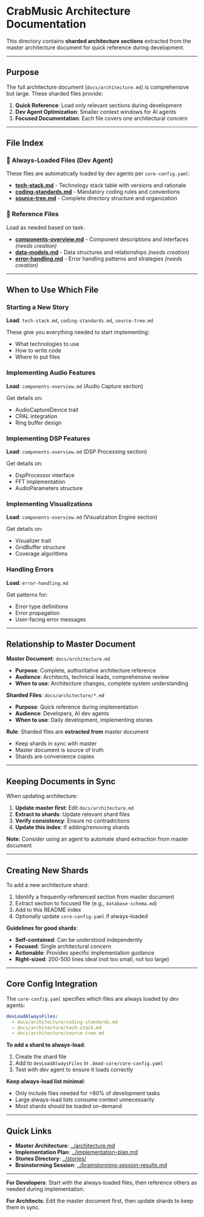 # CrabMusic Architecture Documentation

This directory contains **sharded architecture sections** extracted from the master architecture document for quick reference during development.

---

## Purpose

The full architecture document (`docs/architecture.md`) is comprehensive but large. These sharded files provide:

1. **Quick Reference**: Load only relevant sections during development
2. **Dev Agent Optimization**: Smaller context windows for AI agents
3. **Focused Documentation**: Each file covers one architectural concern

---

## File Index

### 📘 Always-Loaded Files (Dev Agent)
These files are automatically loaded by dev agents per `core-config.yaml`:

- **[tech-stack.md](tech-stack.md)** - Technology stack table with versions and rationale
- **[coding-standards.md](coding-standards.md)** - Mandatory coding rules and conventions
- **[source-tree.md](source-tree.md)** - Complete directory structure and organization

### 📗 Reference Files
Load as needed based on task:

- **[components-overview.md](components-overview.md)** - Component descriptions and interfaces *(needs creation)*
- **[data-models.md](data-models.md)** - Data structures and relationships *(needs creation)*
- **[error-handling.md](error-handling.md)** - Error handling patterns and strategies *(needs creation)*

---

## When to Use Which File

### Starting a New Story
**Load**: `tech-stack.md`, `coding-standards.md`, `source-tree.md`

These give you everything needed to start implementing:
- What technologies to use
- How to write code
- Where to put files

### Implementing Audio Features
**Load**: `components-overview.md` (Audio Capture section)

Get details on:
- AudioCaptureDevice trait
- CPAL integration
- Ring buffer design

### Implementing DSP Features
**Load**: `components-overview.md` (DSP Processing section)

Get details on:
- DspProcessor interface
- FFT implementation
- AudioParameters structure

### Implementing Visualizations
**Load**: `components-overview.md` (Visualization Engine section)

Get details on:
- Visualizer trait
- GridBuffer structure
- Coverage algorithms

### Handling Errors
**Load**: `error-handling.md`

Get patterns for:
- Error type definitions
- Error propagation
- User-facing error messages

---

## Relationship to Master Document

**Master Document**: `docs/architecture.md`
- **Purpose**: Complete, authoritative architecture reference
- **Audience**: Architects, technical leads, comprehensive review
- **When to use**: Architecture changes, complete system understanding

**Sharded Files**: `docs/architecture/*.md`
- **Purpose**: Quick reference during implementation
- **Audience**: Developers, AI dev agents
- **When to use**: Daily development, implementing stories

**Rule**: Sharded files are **extracted from** master document
- Keep shards in sync with master
- Master document is source of truth
- Shards are convenience copies

---

## Keeping Documents in Sync

When updating architecture:

1. **Update master first**: Edit `docs/architecture.md`
2. **Extract to shards**: Update relevant shard files
3. **Verify consistency**: Ensure no contradictions
4. **Update this index**: If adding/removing shards

**Note**: Consider using an agent to automate shard extraction from master document

---

## Creating New Shards

To add a new architecture shard:

1. Identify a frequently-referenced section from master document
2. Extract section to focused file (e.g., `database-schema.md`)
3. Add to this README index
4. Optionally update `core-config.yaml` if always-loaded

**Guidelines for good shards**:
- **Self-contained**: Can be understood independently
- **Focused**: Single architectural concern
- **Actionable**: Provides specific implementation guidance
- **Right-sized**: 200-500 lines ideal (not too small, not too large)

---

## Core Config Integration

The `core-config.yaml` specifies which files are always loaded by dev agents:

```yaml
devLoadAlwaysFiles:
  - docs/architecture/coding-standards.md
  - docs/architecture/tech-stack.md
  - docs/architecture/source-tree.md
```

**To add a shard to always-load**:
1. Create the shard file
2. Add to `devLoadAlwaysFiles` in `.bmad-core/core-config.yaml`
3. Test with dev agent to ensure it loads correctly

**Keep always-load list minimal**:
- Only include files needed for >80% of development tasks
- Large always-load lists consume context unnecessarily
- Most shards should be loaded on-demand

---

## Quick Links

- **Master Architecture**: [../architecture.md](../architecture.md)
- **Implementation Plan**: [../implementation-plan.md](../implementation-plan.md)
- **Stories Directory**: [../stories/](../stories/)
- **Brainstorming Session**: [../brainstorming-session-results.md](../brainstorming-session-results.md)

---

**For Developers**: Start with the always-loaded files, then reference others as needed during implementation.

**For Architects**: Edit the master document first, then update shards to keep them in sync.
